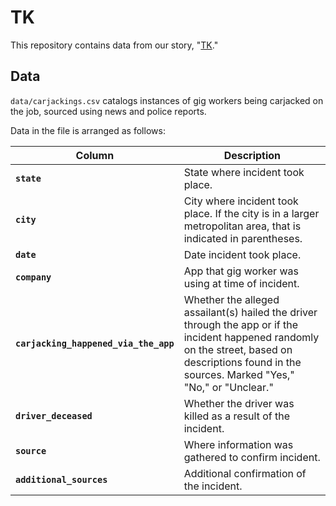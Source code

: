 # TK

This repository contains data from our story, "[TK]()."


## Data

`data/carjackings.csv` catalogs instances of gig workers being carjacked on the job, sourced using news and police reports.

Data in the file is arranged as follows:

| Column	| Description |
|---------|-------------|
| **`state`**	| State where incident took place.
| **`city`** |	City where incident took place. If the city is in a larger metropolitan area, that is indicated in parentheses.
| **`date`** |	Date incident took place.
| **`company`** |	App that gig worker was using at time of incident.
| **`carjacking_happened_via_the_app`** |	Whether the alleged assailant(s) hailed the driver through the app or if the incident happened randomly on the street, based on descriptions found in the sources. Marked "Yes," "No," or "Unclear."
| **`driver_deceased`** |	Whether the driver was killed as a result of the incident.
| **`source`** |	Where information was gathered to confirm incident.
| **`additional_sources`** |	Additional confirmation of the incident.

